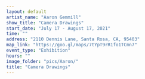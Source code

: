 ```yaml
---
layout: default
artist_name: "Aaron Gemmill"
show_title: "Camera Drawings"
start_date: "July 17 - August 17, 2021"
time: ""
address: "2110 Dennis Lane, Santa Rosa, CA, 95403"
map_link: "https://goo.gl/maps/7tYpT9rR1fo1TCmn7"
event_type: "Exhibition"
hours: ""
image_folder: "pics/Aaron/"
title: "Camera Drawings"
---
```


